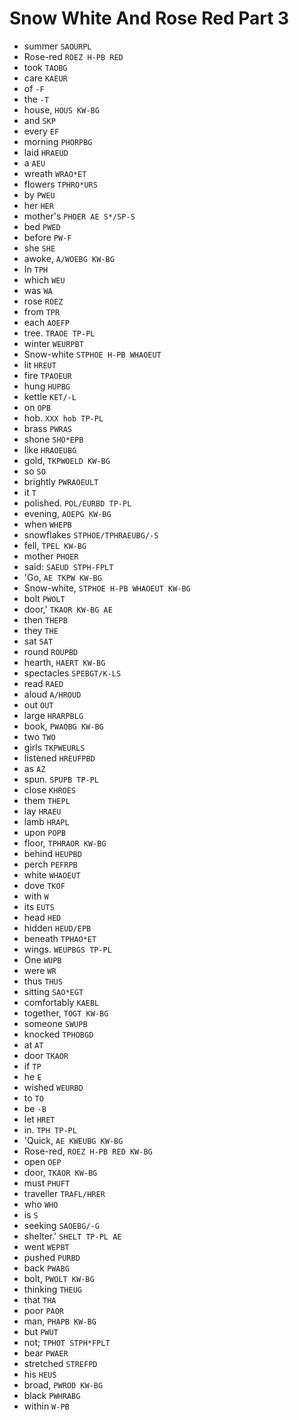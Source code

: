 # Snow White And Rose Red Part 3

* summer `SAOURPL`
* Rose-red `ROEZ H-PB RED`
* took `TAOBG`
* care `KAEUR`
* of `-F`
* the `-T`
* house, `HOUS KW-BG`
* and `SKP`
* every `EF`
* morning `PHORPBG`
* laid `HRAEUD`
* a `AEU`
* wreath `WRAO*ET`
* flowers `TPHRO*URS`
* by `PWEU`
* her `HER`
* mother's `PHOER AE S*/SP-S`
* bed `PWED`
* before `PW-F`
* she `SHE`
* awoke, `A/WOEBG KW-BG`
* In `TPH`
* which `WEU`
* was `WA`
* rose `ROEZ`
* from `TPR`
* each `AOEFP`
* tree. `TRAOE TP-PL`
* winter `WEURPBT`
* Snow-white `STPHOE H-PB WHAOEUT`
* lit `HREUT`
* fire `TPAOEUR`
* hung `HUPBG`
* kettle `KET/-L`
* on `OPB`
* hob. `XXX hob TP-PL`
* brass `PWRAS`
* shone `SHO*EPB`
* like `HRAOEUBG`
* gold, `TKPWOELD KW-BG`
* so `SO`
* brightly `PWRAOEULT`
* it `T`
* polished. `POL/EURBD TP-PL`
* evening, `AOEPG KW-BG`
* when `WHEPB`
* snowflakes `STPHOE/TPHRAEUBG/-S`
* fell, `TPEL KW-BG`
* mother `PHOER`
* said: `SAEUD STPH-FPLT`
* 'Go, `AE TKPW KW-BG`
* Snow-white, `STPHOE H-PB WHAOEUT KW-BG`
* bolt `PWOLT`
* door,' `TKAOR KW-BG AE`
* then `THEPB`
* they `THE`
* sat `SAT`
* round `ROUPBD`
* hearth, `HAERT KW-BG`
* spectacles `SPEBGT/K-LS`
* read `RAED`
* aloud `A/HROUD`
* out `OUT`
* large `HRARPBLG`
* book, `PWAOBG KW-BG`
* two `TWO`
* girls `TKPWEURLS`
* listened `HREUFPBD`
* as `AZ`
* spun. `SPUPB TP-PL`
* close `KHROES`
* them `THEPL`
* lay `HRAEU`
* lamb `HRAPL`
* upon `POPB`
* floor, `TPHRAOR KW-BG`
* behind `HEUPBD`
* perch `PEFRPB`
* white `WHAOEUT`
* dove `TKOF`
* with `W`
* its `EUTS`
* head `HED`
* hidden `HEUD/EPB`
* beneath `TPHAO*ET`
* wings. `WEUPBGS TP-PL`
* One `WUPB`
* were `WR`
* thus `THUS`
* sitting `SAO*EGT`
* comfortably `KAEBL`
* together, `TOGT KW-BG`
* someone `SWUPB`
* knocked `TPHOBGD`
* at `AT`
* door `TKAOR`
* if `TP`
* he `E`
* wished `WEURBD`
* to `TO`
* be `-B`
* let `HRET`
* in. `TPH TP-PL`
* 'Quick, `AE KWEUBG KW-BG`
* Rose-red, `ROEZ H-PB RED KW-BG`
* open `OEP`
* door, `TKAOR KW-BG`
* must `PHUFT`
* traveller `TRAFL/HRER`
* who `WHO`
* is `S`
* seeking `SAOEBG/-G`
* shelter.' `SHELT TP-PL AE`
* went `WEPBT`
* pushed `PURBD`
* back `PWABG`
* bolt, `PWOLT KW-BG`
* thinking `THEUG`
* that `THA`
* poor `PAOR`
* man, `PHAPB KW-BG`
* but `PWUT`
* not; `TPHOT STPH*FPLT`
* bear `PWAER`
* stretched `STREFPD`
* his `HEUS`
* broad, `PWROD KW-BG`
* black `PWHRABG`
* within `W-PB`
